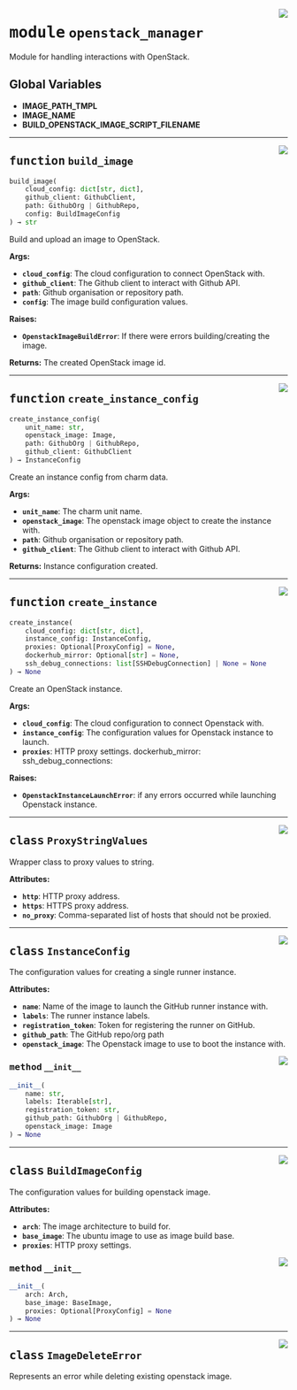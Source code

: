<!-- markdownlint-disable -->

<a href="../src/openstack_cloud/openstack_manager.py#L0"><img align="right" style="float:right;" src="https://img.shields.io/badge/-source-cccccc?style=flat-square"></a>

# <kbd>module</kbd> `openstack_manager`
Module for handling interactions with OpenStack. 

**Global Variables**
---------------
- **IMAGE_PATH_TMPL**
- **IMAGE_NAME**
- **BUILD_OPENSTACK_IMAGE_SCRIPT_FILENAME**

---

<a href="../src/openstack_cloud/openstack_manager.py#L299"><img align="right" style="float:right;" src="https://img.shields.io/badge/-source-cccccc?style=flat-square"></a>

## <kbd>function</kbd> `build_image`

```python
build_image(
    cloud_config: dict[str, dict],
    github_client: GithubClient,
    path: GithubOrg | GithubRepo,
    config: BuildImageConfig
) → str
```

Build and upload an image to OpenStack. 



**Args:**
 
 - <b>`cloud_config`</b>:  The cloud configuration to connect OpenStack with. 
 - <b>`github_client`</b>:  The Github client to interact with Github API. 
 - <b>`path`</b>:  Github organisation or repository path. 
 - <b>`config`</b>:  The image build configuration values. 



**Raises:**
 
 - <b>`OpenstackImageBuildError`</b>:  If there were errors building/creating the image. 



**Returns:**
 The created OpenStack image id. 


---

<a href="../src/openstack_cloud/openstack_manager.py#L344"><img align="right" style="float:right;" src="https://img.shields.io/badge/-source-cccccc?style=flat-square"></a>

## <kbd>function</kbd> `create_instance_config`

```python
create_instance_config(
    unit_name: str,
    openstack_image: Image,
    path: GithubOrg | GithubRepo,
    github_client: GithubClient
) → InstanceConfig
```

Create an instance config from charm data. 



**Args:**
 
 - <b>`unit_name`</b>:  The charm unit name. 
 - <b>`openstack_image`</b>:  The openstack image object to create the instance with. 
 - <b>`path`</b>:  Github organisation or repository path. 
 - <b>`github_client`</b>:  The Github client to interact with Github API. 



**Returns:**
 Instance configuration created. 


---

<a href="../src/utilities.py#L420"><img align="right" style="float:right;" src="https://img.shields.io/badge/-source-cccccc?style=flat-square"></a>

## <kbd>function</kbd> `create_instance`

```python
create_instance(
    cloud_config: dict[str, dict],
    instance_config: InstanceConfig,
    proxies: Optional[ProxyConfig] = None,
    dockerhub_mirror: Optional[str] = None,
    ssh_debug_connections: list[SSHDebugConnection] | None = None
) → None
```

Create an OpenStack instance. 



**Args:**
 
 - <b>`cloud_config`</b>:  The cloud configuration to connect Openstack with. 
 - <b>`instance_config`</b>:  The configuration values for Openstack instance to launch. 
 - <b>`proxies`</b>:  HTTP proxy settings. dockerhub_mirror: ssh_debug_connections: 



**Raises:**
 
 - <b>`OpenstackInstanceLaunchError`</b>:  if any errors occurred while launching Openstack instance. 


---

<a href="../src/openstack_cloud/openstack_manager.py#L81"><img align="right" style="float:right;" src="https://img.shields.io/badge/-source-cccccc?style=flat-square"></a>

## <kbd>class</kbd> `ProxyStringValues`
Wrapper class to proxy values to string. 



**Attributes:**
 
 - <b>`http`</b>:  HTTP proxy address. 
 - <b>`https`</b>:  HTTPS proxy address. 
 - <b>`no_proxy`</b>:  Comma-separated list of hosts that should not be proxied. 





---

<a href="../src/openstack_cloud/openstack_manager.py#L198"><img align="right" style="float:right;" src="https://img.shields.io/badge/-source-cccccc?style=flat-square"></a>

## <kbd>class</kbd> `InstanceConfig`
The configuration values for creating a single runner instance. 



**Attributes:**
 
 - <b>`name`</b>:  Name of the image to launch the GitHub runner instance with. 
 - <b>`labels`</b>:  The runner instance labels. 
 - <b>`registration_token`</b>:  Token for registering the runner on GitHub. 
 - <b>`github_path`</b>:  The GitHub repo/org path 
 - <b>`openstack_image`</b>:  The Openstack image to use to boot the instance with. 

<a href="../<string>"><img align="right" style="float:right;" src="https://img.shields.io/badge/-source-cccccc?style=flat-square"></a>

### <kbd>method</kbd> `__init__`

```python
__init__(
    name: str,
    labels: Iterable[str],
    registration_token: str,
    github_path: GithubOrg | GithubRepo,
    openstack_image: Image
) → None
```









---

<a href="../src/openstack_cloud/openstack_manager.py#L247"><img align="right" style="float:right;" src="https://img.shields.io/badge/-source-cccccc?style=flat-square"></a>

## <kbd>class</kbd> `BuildImageConfig`
The configuration values for building openstack image. 



**Attributes:**
 
 - <b>`arch`</b>:  The image architecture to build for. 
 - <b>`base_image`</b>:  The ubuntu image to use as image build base. 
 - <b>`proxies`</b>:  HTTP proxy settings. 

<a href="../<string>"><img align="right" style="float:right;" src="https://img.shields.io/badge/-source-cccccc?style=flat-square"></a>

### <kbd>method</kbd> `__init__`

```python
__init__(
    arch: Arch,
    base_image: BaseImage,
    proxies: Optional[ProxyConfig] = None
) → None
```









---

<a href="../src/openstack_cloud/openstack_manager.py#L262"><img align="right" style="float:right;" src="https://img.shields.io/badge/-source-cccccc?style=flat-square"></a>

## <kbd>class</kbd> `ImageDeleteError`
Represents an error while deleting existing openstack image. 





